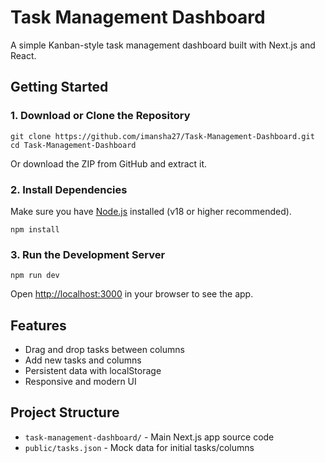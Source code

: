 # Task Management Dashboard

A simple Kanban-style task management dashboard built with Next.js and React.

## Getting Started

### 1. Download or Clone the Repository

```
git clone https://github.com/imansha27/Task-Management-Dashboard.git
cd Task-Management-Dashboard
```

Or download the ZIP from GitHub and extract it.

### 2. Install Dependencies

Make sure you have [Node.js](https://nodejs.org/) installed (v18 or higher recommended).

```
npm install
```

### 3. Run the Development Server

```
npm run dev
```

Open [http://localhost:3000](http://localhost:3000) in your browser to see the app.

## Features
- Drag and drop tasks between columns
- Add new tasks and columns
- Persistent data with localStorage
- Responsive and modern UI

## Project Structure
- `task-management-dashboard/` - Main Next.js app source code
- `public/tasks.json` - Mock data for initial tasks/columns


